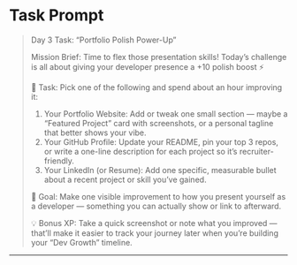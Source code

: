 # Task Prompt

> Day 3 Task: “Portfolio Polish Power-Up”
> 
> Mission Brief:
> Time to flex those presentation skills! Today’s challenge is all about giving your developer presence a +10 polish boost ⚡
> 
> 🧭 Task:
> Pick one of the following and spend about an hour improving it:
> 	1.	Your Portfolio Website: Add or tweak one small section — maybe a “Featured Project” card with screenshots, or a personal tagline that better shows your vibe.
> 	2.	Your GitHub Profile: Update your README, pin your top 3 repos, or write a one-line description for each project so it’s recruiter-friendly.
> 	3.	Your LinkedIn (or Resume): Add one specific, measurable bullet about a recent project or skill you’ve gained.
> 
> 🎯 Goal:
> Make one visible improvement to how you present yourself as a developer — something you can actually show or link to afterward.
> 
> 💡 Bonus XP:
> Take a quick screenshot or note what you improved — that’ll make it easier to track your journey later when you’re building your “Dev Growth” timeline.

--- 